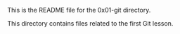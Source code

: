 This is the README file for the 0x01-git directory.

This directory contains files related to the first Git lesson.

